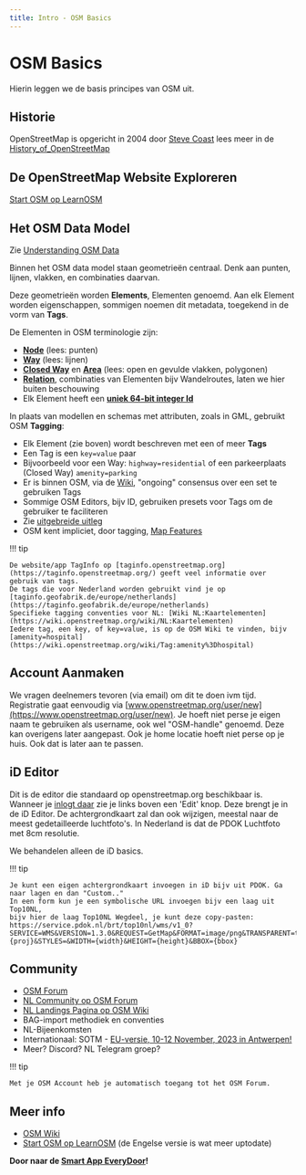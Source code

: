 ```yaml
---
title: Intro - OSM Basics
---
```


# OSM Basics

Hierin leggen we de basis principes van OSM uit.

## Historie

OpenStreetMap is opgericht in 2004 door [Steve Coast](https://stevecoast.com/) lees meer in de [History_of_OpenStreetMap](https://wiki.openstreetmap.org/wiki/History_of_OpenStreetMap)

## De OpenStreetMap Website Exploreren

[Start OSM op LearnOSM](https://learnosm.org/nl_NL/beginner/start-osm/)

## Het OSM Data Model

Zie [Understanding OSM Data](https://wiki.openstreetmap.org/wiki/Beginners_Guide_1.3)

Binnen het OSM data model staan geometrieën centraal. 
Denk aan punten, lijnen, vlakken, en combinaties daarvan.

Deze geometrieën worden **Elements**, Elementen genoemd.
Aan elk 
Element worden eigenschappen, sommigen noemen dit metadata, 
toegekend in de vorm van **Tags**.

De Elementen in OSM terminologie zijn:

* **[Node](https://wiki.openstreetmap.org/wiki/Node)** (lees: punten)
* **[Way](https://wiki.openstreetmap.org/wiki/Way)** (lees: lijnen)
* **[Closed Way](https://wiki.openstreetmap.org/wiki/Way#Closed_way)** en **[Area](https://wiki.openstreetmap.org/wiki/Way#Area)** (lees: open en gevulde vlakken, polygonen)
* **[Relation](https://wiki.openstreetmap.org/wiki/Relation)**, combinaties van Elementen bijv Wandelroutes, laten we hier buiten beschouwing
* Elk Element heeft een **[uniek 64-bit integer Id](https://wiki.openstreetmap.org/wiki/64-bit_Identifiers)**

In plaats van modellen en schemas met attributen, 
zoals in GML, gebruikt OSM **Tagging**:

* Elk Element (zie boven) wordt beschreven met een of meer **Tags**
* Een Tag is een `key=value` paar
* Bijvoorbeeld voor een Way: `highway=residential` of een parkeerplaats (Closed Way) `amenity=parking`
* Er is binnen OSM, via de [Wiki](https://wiki.openstreetmap.org/wiki/Tags), "ongoing" consensus over een set te gebruiken Tags
* Sommige OSM Editors, bijv ID, gebruiken presets voor Tags om de gebruiker te faciliteren 
* Zie [uitgebreide uitleg](https://wiki.openstreetmap.org/wiki/Tags)
* OSM kent impliciet, door tagging, [Map Features](https://wiki.openstreetmap.org/wiki/Map_features)

!!! tip

    De website/app TagInfo op [taginfo.openstreetmap.org](https://taginfo.openstreetmap.org/) geeft veel informatie over gebruik van tags.
    De tags die voor Nederland worden gebruikt vind je op [taginfo.geofabrik.de/europe/netherlands](https://taginfo.geofabrik.de/europe/netherlands)
    Specifieke tagging conventies voor NL: [Wiki NL:Kaartelementen](https://wiki.openstreetmap.org/wiki/NL:Kaartelementen)
    Iedere tag, een key, of key=value, is op de OSM Wiki te vinden, bijv [amenity=hospital](https://wiki.openstreetmap.org/wiki/Tag:amenity%3Dhospital)

## Account Aanmaken

We vragen deelnemers tevoren (via email) om dit te doen ivm tijd.
Registratie gaat eenvoudig via [www.openstreetmap.org/user/new](https://www.openstreetmap.org/user/new).
Je hoeft niet perse je eigen naam te gebruiken als username, ook wel "OSM-handle" genoemd.
Deze kan overigens later aangepast. Ook je home locatie hoeft niet perse op je huis.
Ook dat is later aan te passen.

## iD Editor

Dit is de editor die standaard op openstreetmap.org beschikbaar is.
Wanneer je [inlogt daar](https://www.openstreetmap.org/login) zie je links boven een 'Edit' knop. Deze brengt je
in de iD Editor. De achtergrondkaart zal dan ook wijzigen, meestal naar de meest
gedetailleerde luchtfoto's. In Nederland is dat de PDOK Luchtfoto met 8cm resolutie.

We behandelen alleen de iD basics.

!!! tip

    Je kunt een eigen achtergrondkaart invoegen in iD bijv uit PDOK. Ga naar lagen en dan "Custom.."
    In een form kun je een symbolische URL invoegen bijv een laag uit Top10NL, 
    bijv hier de laag Top10NL Wegdeel, je kunt deze copy-pasten:
    https://service.pdok.nl/brt/top10nl/wms/v1_0?SERVICE=WMS&VERSION=1.3.0&REQUEST=GetMap&FORMAT=image/png&TRANSPARENT=true&LAYERS=wegdeel&CRS={proj}&STYLES=&WIDTH={width}&HEIGHT={height}&BBOX={bbox}

## Community

* [OSM Forum](https://community.openstreetmap.org)
* [NL Community op OSM Forum](https://community.openstreetmap.org/c/communities/nl/43)
* [NL Landings Pagina op OSM Wiki](https://wiki.openstreetmap.org/wiki/NL:Nederland)
* BAG-import methodiek en conventies
* NL-Bijeenkomsten
* Internationaal: SOTM - [EU-versie, 10-12 November, 2023 in Antwerpen!](https://stateofthemap.eu/)
* Meer? Discord? NL Telegram groep?

!!! tip

    Met je OSM Account heb je automatisch toegang tot het OSM Forum.

## Meer info

* [OSM Wiki](https://wiki.openstreetmap.org/)
* [Start OSM op LearnOSM](https://learnosm.org/nl_NL/beginner/start-osm/) (de Engelse versie is wat meer uptodate)

**Door naar de [Smart App EveryDoor](apps/everydoor.md)!**
